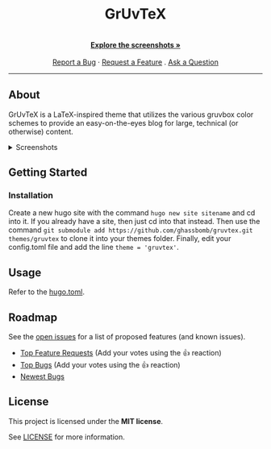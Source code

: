 <h1 align="center">
GrUvTeX
</h1>

<div align="center">
  <br />
  <a href="#about"><strong>Explore the screenshots »</strong></a>
  <br />
  <br />
  <a href="https://github.com/ghassbomb/gruvtex/issues/new?assignees=&labels=bug&template=01_BUG_REPORT.md&title=bug%3A+">Report a Bug</a>
  ·
  <a href="https://github.com/ghassbomb/gruvtex/issues/new?assignees=&labels=enhancement&template=02_FEATURE_REQUEST.md&title=feat%3A+">Request a Feature</a>
  .
  <a href="https://github.com/ghassbomb/gruvtex/issues/new?assignees=&labels=question&template=04_SUPPORT_QUESTION.md&title=support%3A+">Ask a Question</a>
</div>



---

## About

GrUvTeX is a LaTeX-inspired theme that utilizes the various gruvbox color schemes to provide an easy-on-the-eyes blog for large, technical (or otherwise) content.

<details>
<summary>Screenshots</summary>
<br>


|                               Home Page                               |
| :-------------------------------------------------------------------: |
| <img src="docs/images/screenshot.png" title="Home Page" width="100%"> |

</details>

## Getting Started

### Installation

Create a new hugo site with the command `hugo new site sitename` and cd into it. If you already have a site, then just cd into that instead. Then use the command `git submodule add https://github.com/ghassbomb/gruvtex.git themes/gruvtex` to clone it into your themes folder. Finally, edit your config.toml file and add the line `theme = 'gruvtex'`. 

## Usage

Refer to the [hugo.toml](./hugo.toml).

## Roadmap

See the [open issues](https://github.com/ghassbomb/gruvtex/issues) for a list of proposed features (and known issues).

- [Top Feature Requests](https://github.com/ghassbomb/gruvtex/issues?q=label%3Aenhancement+is%3Aopen+sort%3Areactions-%2B1-desc) (Add your votes using the 👍 reaction)
- [Top Bugs](https://github.com/ghassbomb/gruvtex/issues?q=is%3Aissue+is%3Aopen+label%3Abug+sort%3Areactions-%2B1-desc) (Add your votes using the 👍 reaction)
- [Newest Bugs](https://github.com/ghassbomb/gruvtex/issues?q=is%3Aopen+is%3Aissue+label%3Abug)
 
## License

This project is licensed under the **MIT license**.

See [LICENSE](LICENSE) for more information.

